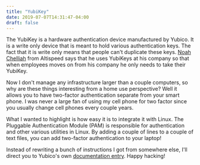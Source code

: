 ```yaml
---
title: "YubiKey"
date: 2019-07-07T14:31:47-04:00
draft: false
---
```


The YubiKey is a hardware authentication device manufactured by Yubico. It is a write only device that is meant to hold various authentication keys. The fact that it is write only means that people can't duplicate these keys. [Noah Chelliah](https://twitter.com/kernellinux) from Altispeed says that he uses YubiKeys at his company so that when employees moves on from his company he only needs to take their YubiKey.

Now I don't manage any infrastructure larger than a couple computers, so why are these things interesting from a home use perspective? Well it allows you to have two-factor authentication separate from your smart phone. I was never a large fan of using my cell phone for two factor since you usually change cell phones every couple years.

What I wanted to highlight is how easy it is to integrate it with Linux. The Pluggable Authentication Module (PAM) is responsible for authentication and other various utilities in Linux. By adding a couple of lines to a couple of text files, you can add two-factor authentication to your laptop!

Instead of rewriting a bunch of instructions I got from somewhere else, I'll direct you to Yubico's own [documentation entry](https://developers.yubico.com/yubico-pam/Authentication_Using_Challenge-Response.html). Happy hacking!

